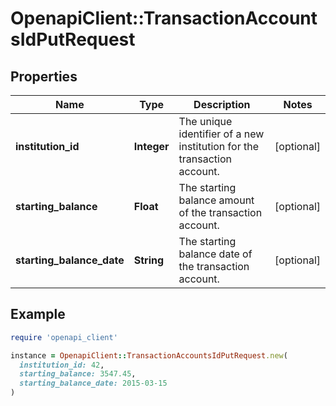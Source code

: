 # OpenapiClient::TransactionAccountsIdPutRequest

## Properties

| Name | Type | Description | Notes |
| ---- | ---- | ----------- | ----- |
| **institution_id** | **Integer** | The unique identifier of a new institution for the transaction account. | [optional] |
| **starting_balance** | **Float** | The starting balance amount of the transaction account. | [optional] |
| **starting_balance_date** | **String** | The starting balance date of the transaction account. | [optional] |

## Example

```ruby
require 'openapi_client'

instance = OpenapiClient::TransactionAccountsIdPutRequest.new(
  institution_id: 42,
  starting_balance: 3547.45,
  starting_balance_date: 2015-03-15
)
```

